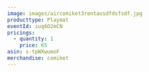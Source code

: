 ```yaml
---
image: images/aircomiket3rentaosdfdsfsdf.jpg
producttype: Playmat
eventId: iuq6O2mCN
pricings:
  - quantity: 1
    price: 65
asin: s-tpWXwumoF
merchandise: comiket
---
```

